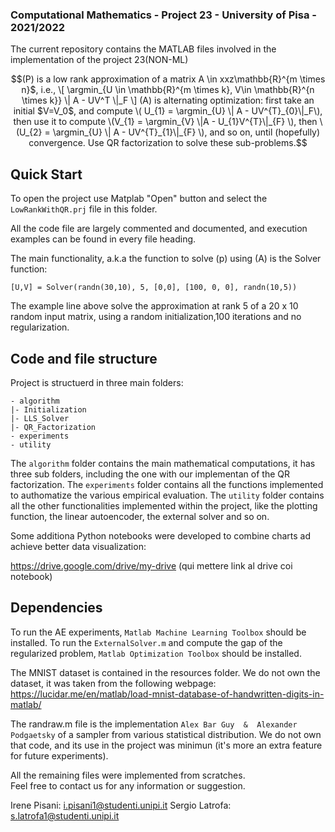 ### Computational Mathematics - Project 23 - University of Pisa - 2021/2022

The current repository contains the MATLAB files involved in the implementation of the project 23(NON-ML)

```math
(P) is a low rank approximation of a matrix A \in xxz\mathbb{R}^{m \times n}$, i.e.,
\[ \argmin_{U \in \mathbb{R}^{m \times k}, V\in \mathbb{R}^{n \times k}} 
\| A - UV^T \|_F
\]
(A) is alternating optimization: first take an initial  $V=V_0$, and compute \( U_{1} = \argmin_{U} \| A - UV^{T}_{0}\|_F\), then use it to compute \(V_{1} = \argmin_{V} \|A - U_{1}V^{T}\|_{F} \), then \(U_{2} = \argmin_{U} \| A - UV^{T}_{1}\|_{F} \), and so on, until (hopefully) convergence. Use QR factorization to solve these sub-problems.
```

## Quick Start

To open the project use Matplab "Open" button and select the `LowRankWithQR.prj` file in this folder. 

All the code file are largely commented and documented, and execution examples can be found in every file heading. 

The main functionality, a.k.a the function to solve (p) using (A) is the Solver function:

```
[U,V] = Solver(randn(30,10), 5, [0,0], [100, 0, 0], randn(10,5))
```

The example line above solve the approximation at rank 5 of a 20 x 10 random input matrix, using a random initialization,100 iterations and no regularization.


## Code and file structure

Project is structuerd in three main folders: 

```
- algorithm
|- Initialization
|- LLS_Solver
|- QR_Factorization
- experiments 
- utility
```

The `algorithm` folder contains the main mathematical computations, it has three sub folders, including the one with our implementan of the QR factorization. 
The `experiments` folder contains all the functions implemented to authomatize the various empirical evaluation. 
The `utility` folder contains all the other functionalities implemented within the project, like the plotting function, the linear autoencoder, the external solver and so on. 

Some additiona Python notebooks were developed to combine charts ad achieve better data visualization: 
 
https://drive.google.com/drive/my-drive (qui mettere link al drive coi notebook)

## Dependencies 

To run the AE experiments, `Matlab Machine Learning Toolbox` should be installed. 
To run the `ExternalSolver.m` and compute the gap of the regularized problem, `Matlab Optimization Toolbox` should be installed. 

The MNIST dataset is contained in the resources folder. 
We do not own the dataset, it was taken from the following webpage: https://lucidar.me/en/matlab/load-mnist-database-of-handwritten-digits-in-matlab/

The randraw.m file is the implementation  `Alex Bar Guy  &  Alexander Podgaetsky` of a sampler from various statistical distribution. 
We do not own that code, and its use in the project was minimun (it's more an extra feature for future experiments). 

All the remaining files were implemented from scratches.  
Feel free to contact us for any information or suggestion. 

Irene Pisani:   i.pisani1@studenti.unipi.it
Sergio Latrofa: s.latrofa1@studenti.unipi.it


